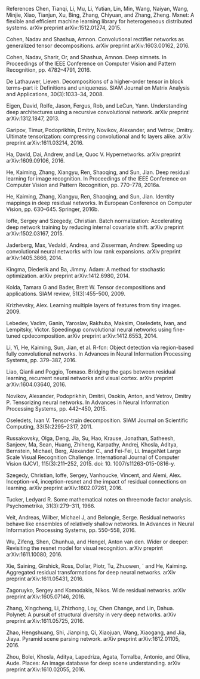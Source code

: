 References
Chen, Tianqi, Li, Mu, Li, Yutian, Lin, Min, Wang, Naiyan, Wang, Minjie, Xiao, Tianjun, Xu, Bing, Zhang, Chiyuan, and Zhang, Zheng.
Mxnet: A flexible and efficient machine learning library for heterogeneous distributed systems.
arXiv preprint arXiv:1512.01274, 2015.

Cohen, Nadav and Shashua, Amnon.
Convolutional rectifier networks as generalized tensor decompositions.
arXiv preprint arXiv:1603.00162, 2016.

Cohen, Nadav, Sharir, Or, and Shashua, Amnon.
Deep simnets.
In Proceedings of the IEEE Conference on Computer Vision and Pattern Recognition, pp. 4782–4791, 2016.

De Lathauwer, Lieven.
Decompositions of a higher-order tensor in block terms–part ii: Definitions and uniqueness.
SIAM Journal on Matrix Analysis and Applications, 30(3):1033–34, 2008.

Eigen, David, Rolfe, Jason, Fergus, Rob, and LeCun, Yann.
Understanding deep architectures using a recursive convolutional network.
arXiv preprint arXiv:1312.1847, 2013.

Garipov, Timur, Podoprikhin, Dmitry, Novikov, Alexander, and Vetrov, Dmitry.
Ultimate tensorization: compressing convolutional and fc layers alike.
arXiv preprint arXiv:1611.03214, 2016.

Ha, David, Dai, Andrew, and Le, Quoc V.
Hypernetworks.
arXiv preprint arXiv:1609.09106, 2016.

He, Kaiming, Zhang, Xiangyu, Ren, Shaoqing, and Sun, Jian.
Deep residual learning for image recognition.
In Proceedings of the IEEE Conference on Computer Vision and Pattern Recognition, pp. 770–778, 2016a.

He, Kaiming, Zhang, Xiangyu, Ren, Shaoqing, and Sun, Jian.
Identity mappings in deep residual networks.
In European Conference on Computer Vision, pp. 630–645.
Springer, 2016b.

Ioffe, Sergey and Szegedy, Christian.
Batch normalization: Accelerating deep network training by reducing internal covariate shift.
arXiv preprint arXiv:1502.03167, 2015.

Jaderberg, Max, Vedaldi, Andrea, and Zisserman, Andrew.
Speeding up convolutional neural networks with low rank expansions.
arXiv preprint arXiv:1405.3866, 2014.

Kingma, Diederik and Ba, Jimmy.
Adam: A method for stochastic optimization.
arXiv preprint arXiv:1412.6980, 2014.

Kolda, Tamara G and Bader, Brett W.
Tensor decompositions and applications.
SIAM review, 51(3):455–500, 2009.

Krizhevsky, Alex.
Learning multiple layers of features from tiny images.
2009.

Lebedev, Vadim, Ganin, Yaroslav, Rakhuba, Maksim, Oseledets, Ivan, and Lempitsky, Victor.
Speedingup convolutional neural networks using fine-tuned cpdecomposition.
arXiv preprint arXiv:1412.6553, 2014.

Li, Yi, He, Kaiming, Sun, Jian, et al.
R-fcn: Object detection via region-based fully convolutional networks.
In Advances in Neural Information Processing Systems, pp. 379–387, 2016.

Liao, Qianli and Poggio, Tomaso.
Bridging the gaps between residual learning, recurrent neural networks and visual cortex.
arXiv preprint arXiv:1604.03640, 2016.

Novikov, Alexander, Podoprikhin, Dmitrii, Osokin, Anton, and Vetrov, Dmitry P.
Tensorizing neural networks.
In Advances in Neural Information Processing Systems, pp. 442–450, 2015.

Oseledets, Ivan V.
Tensor-train decomposition.
SIAM Journal on Scientific Computing, 33(5):2295–2317, 2011.

Russakovsky, Olga, Deng, Jia, Su, Hao, Krause, Jonathan, Satheesh, Sanjeev, Ma, Sean, Huang, Zhiheng, Karpathy, Andrej, Khosla, Aditya, Bernstein, Michael, Berg, Alexander C., and Fei-Fei, Li.
ImageNet Large Scale Visual Recognition Challenge.
International Journal of Computer Vision (IJCV), 115(3):211–252, 2015. doi: 10. 1007/s11263-015-0816-y.

Szegedy, Christian, Ioffe, Sergey, Vanhoucke, Vincent, and Alemi, Alex.
Inception-v4, inception-resnet and the impact of residual connections on learning.
arXiv preprint arXiv:1602.07261, 2016.

Tucker, Ledyard R.
Some mathematical notes on threemode factor analysis.
Psychometrika, 31(3):279–311, 1966.

Veit, Andreas, Wilber, Michael J, and Belongie, Serge.
Residual networks behave like ensembles of relatively shallow networks.
In Advances in Neural Information Processing Systems, pp. 550–558, 2016.

Wu, Zifeng, Shen, Chunhua, and Hengel, Anton van den.
Wider or deeper: Revisiting the resnet model for visual recognition.
arXiv preprint arXiv:1611.10080, 2016.

Xie, Saining, Girshick, Ross, Dollar, Piotr, Tu, Zhuowen, ´ and He, Kaiming.
Aggregated residual transformations for deep neural networks.
arXiv preprint arXiv:1611.05431, 2016.

Zagoruyko, Sergey and Komodakis, Nikos.
Wide residual networks.
arXiv preprint arXiv:1605.07146, 2016.

Zhang, Xingcheng, Li, Zhizhong, Loy, Chen Change, and Lin, Dahua.
Polynet: A pursuit of structural diversity in very deep networks.
arXiv preprint arXiv:1611.05725, 2016.

Zhao, Hengshuang, Shi, Jianping, Qi, Xiaojuan, Wang, Xiaogang, and Jia, Jiaya.
Pyramid scene parsing network.
arXiv preprint arXiv:1612.01105, 2016.

Zhou, Bolei, Khosla, Aditya, Lapedriza, Agata, Torralba, Antonio, and Oliva, Aude.
Places: An image database for deep scene understanding.
arXiv preprint arXiv:1610.02055, 2016.
